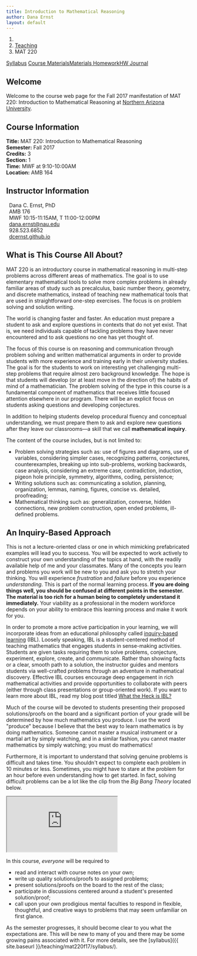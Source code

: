 ```yaml
---
title: Introduction to Mathematical Reasoning
author: Dana Ernst
layout: default
---
```


<ol class="breadcrumb">
  <li><a href="/"><i class="fa fa-home"></i></a></li>
  <li><a href="/teaching/">Teaching</a></li>
  <li class="active">MAT 220</li>
</ol>

<div class="row">
<div class="col-xs-12">
<div class="btn-group btn-group-justified">
<a class="btn btn-default btn-success" href="{{site.baseurl}}/teaching/mat220f17/syllabus/">Syllabus</a>
<a class="btn btn-default btn-primary" href="{{site.baseurl}}/teaching/mat220f17/materials/">
<span class="hidden-xs">Course Materials</span><span class="visible-xs">Materials</span>
</a>
<a class="btn btn-default btn-warning" href="{{site.baseurl}}/teaching/mat220f17/homework/">
<span class="hidden-xs">Homework</span><span class="visible-xs">HW</span>
</a>
<a class="btn btn-default btn-info" href="{{site.baseurl}}/teaching/mat220f17/journal/">Journal</a>
</div>
</div>
</div>

## Welcome ##
Welcome to the course web page for the Fall 2017 manifestation of MAT 220: Introduction to Mathematical Reasoning at [Northern Arizona University](http://nau.edu).

<div class="row">
  <div class="col-xs-12 col-sm-6">
    <div>
    <h2>Course Information</h2>
    <strong>Title:</strong> MAT 220: Introduction to Mathematical Reasoning<br />
    <strong>Semester:</strong> Fall 2017<br />
    <strong>Credits:</strong> 3<br />
    <strong>Section:</strong> 1<br />
    <strong>Time:</strong> MWF at 9:10-10:00AM<br />
    <strong>Location:</strong> AMB 164
    </div>
  </div>

  <div class="col-xs-12 col-sm-6">
    <div>
      <h2>Instructor Information</h2>
      <i class="fa fa-user fa-fw"></i>&nbsp; Dana C. Ernst, PhD<br />
      <i class="fa fa-university fa-fw"></i>&nbsp; AMB 176<br />
      <i class="fa fa-users fa-fw"></i>&nbsp; MWF 10:15-11:15AM, T 11:00-12:00PM<br />
      <i class="fa fa-envelope-o fa-fw"></i>&nbsp; <a href="mailto:dana.ernst@nau.edu">dana.ernst@nau.edu</a><br />
      <i class="fa fa-phone fa-fw"></i>&nbsp; 928.523.6852<br />
      <i class="fa fa-link fa-fw"></i>&nbsp; <a href="{{site.baseurl}}">dcernst.github.io</a>
    </div>
  </div>
</div>

## What is This Course All About? ##
MAT 220 is an introductory course in mathematical reasoning in multi-step problems across different areas of mathematics. The goal is to use elementary mathematical tools to solve more complex problems in already familiar areas of study such as precalculus, basic number theory, geometry, and discrete mathematics, instead of teaching new mathematical tools that are used in straightforward one-step exercises. The focus is on problem solving and solution writing.

The world is changing faster and faster. An education must prepare a student to ask and explore questions in contexts that do not yet exist. That is, we need individuals capable of tackling problems they have never encountered and to ask questions no one has yet thought of.

The focus of this course is on reasoning and communication through problem solving and written mathematical arguments in order to provide students with more experience and training early in their university studies. The goal is for the students to work on interesting yet challenging multi-step problems that require almost zero background knowledge. The hope is that students will develop (or at least move in the direction of) the habits of mind of a mathematician. The problem solving of the type in this course is a fundamental component of mathematics that receives little focused attention elsewhere in our program. There will be an explicit focus on students asking questions and developing conjectures.

In addition to helping students develop procedural fluency and conceptual understanding, we must prepare them to ask and explore new questions after they leave our classrooms—a skill that we call **mathematical inquiry**.

The content of the course includes, but is not limited to:

- Problem solving strategies such as: use of figures and diagrams, use of variables, considering simpler cases, recognizing patterns, conjectures, counterexamples, breaking up into sub-problems, working backwards, case analysis, considering an extreme case, contradiction, induction, pigeon hole principle, symmetry, algorithms, coding, persistence;
- Writing solutions such as: communicating a solution, planning, organization, lemmas, naming, figures, concise vs. detailed, proofreading;
- Mathematical thinking such as: generalization, converse, hidden connections, new problem construction, open ended problems, ill-defined problems.

## An Inquiry-Based Approach ##
This is not a lecture-oriented class or one in which mimicking prefabricated examples will lead you to success. You will be expected to work actively to construct your own understanding of the topics at hand, with the readily available help of me and your classmates. Many of the concepts you learn and problems you work will be new to you and ask you to stretch your thinking. You will experience *frustration* and *failure* before you experience *understanding*. This is part of the normal learning process. **If you are doing things well, you should be confused at different points in the semester. The material is too rich for a human being to completely understand it immediately.** Your viability as a professional in the modern workforce depends on your ability to embrace this learning process and make it work for you.

In order to promote a more active participation in your learning, we will incorporate ideas from an educational philosophy called [inquiry-based learning](http://maamathedmatters.blogspot.com/2013/05/what-heck-is-ibl.html) (IBL).  Loosely speaking, IBL is a student-centered method of teaching mathematics that engages students in sense-making activities.  Students are given tasks requiring them to solve problems, conjecture, experiment, explore, create, and communicate.  Rather than showing facts or a clear, smooth path to a solution, the instructor guides and mentors students via well-crafted problems through an adventure in mathematical discovery.  Effective IBL courses encourage deep engagement in rich mathematical activities and provide opportunities to collaborate with peers (either through class presentations or group-oriented work). If you want to learn more about IBL, read my blog post titled [What the Heck is IBL?](http://maamathedmatters.blogspot.com/2013/05/what-heck-is-ibl.html)

Much of the course will be devoted to students presenting their proposed solutions/proofs on the board and a significant portion of your grade will be determined by how much mathematics you produce.  I use the word "produce" because I believe that the best way to learn mathematics is by doing mathematics.  Someone cannot master a musical instrument or a martial art by simply watching, and in a similar fashion, you cannot master mathematics by simply watching; you must do mathematics!

Furthermore, it is important to understand that solving genuine problems is difficult and takes time.  You shouldn't expect to complete each problem in 10 minutes or less.  Sometimes, you might have to stare at the problem for an hour before even understanding how to get started.  In fact, solving difficult problems can be a lot like the clip from the *Big Bang Theory* located below.

<div class="embed-responsive embed-responsive-16by9" style="margin: 10px 0 10px 0">
<iframe class="embed-responsive-item" src="https://www.youtube.com/embed/i5oc-70Fby4"></iframe>
</div>

In this course, *everyone* will be required to

- read and interact with course notes on your own;
- write up quality solutions/proofs to assigned problems;
- present solutions/proofs on the board to the rest of the class;
- participate in discussions centered around a student's presented solution/proof;
- call upon your own prodigious mental faculties to respond in flexible, thoughtful, and creative ways to problems that may seem unfamiliar on first glance.

As the semester progresses, it should become clear to you what the expectations are.  This will be new to many of you and there may be some growing pains associated with it. For more details, see the [syllabus]({{ site.baseurl }}/teaching/mat220f17/syllabus/).
